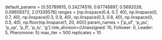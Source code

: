 default_params = [0.55789815, 0.24274519, 0.67746897, 0.5692026, 0.09658372, 2.01339576]
ranges = [np.linspace(0.4, 0.7, 40), np.linspace(0, 0.7, 40), np.linspace(0.3, 0.9, 40),
          np.linspace(0.3, 0.8, 40), np.linspace(0, 0.5, 40), np.floor(np.linspace(1, 20, 40))]
param_names = ['p_uf', 'p_pu', 'p_up', 'p_fl', 'p_lu', 'g']
role_division={Unassigned: 10, Follower: 0, Leader: 5, Pheromone: 5}
max_iter = 500
replicates = 10